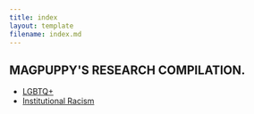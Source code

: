 ```yaml
---
title: index
layout: template
filename: index.md
---
```


## MAGPUPPY'S RESEARCH COMPILATION.

- [LGBTQ+](lgbtq.md)
- [Institutional Racism](institutionalracism.md)
